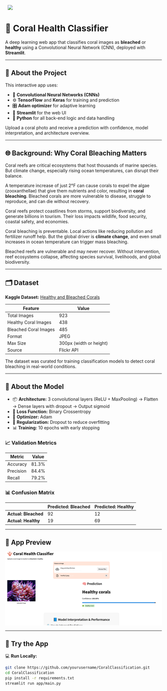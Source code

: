 &nbsp;&nbsp;<img src="[https://media4.giphy.com/media/v1.Y2lkPTc5MGI3NjExdWN5NnAyOHo1NTVrbzgyOXE1YTRlczJwa3h1OHE3eW1maG93MTFqeCZlcD12MV9pbnRlcm5hbF9naWZfYnlfaWQmY3Q9Zw/84tJDt3AmqvKg6MGWu/giphy.gif](https://www.thiings.co/_next/image?url=https%3A%2F%2Flftz25oez4aqbxpq.public.blob.vercel-storage.com%2Fimage-U8mhT6gzngEVbkP6EAZfbx0wT1zfMl.png&w=2048&q=75)" width="60"> 
# 🪸 Coral Health Classifier 

A deep learning web app that classifies coral images as **bleached** or **healthy** using a Convolutional Neural Network (CNN), deployed with **Streamlit**.

---

## 🌊 About the Project

This interactive app uses:
- 🧠 **Convolutional Neural Networks (CNNs)**
- ⚙️ **TensorFlow** and **Keras** for training and prediction
- 🎛️ **Adam optimizer** for adaptive learning
- 🎨 **Streamlit** for the web UI
- 🐍 **Python** for all back-end logic and data handling

Upload a coral photo and receive a prediction with confidence, model interpretation, and architecture overview.

---

## 🌐 Background: Why Coral Bleaching Matters

Coral reefs are critical ecosystems that host thousands of marine species. But climate change, especially rising ocean temperatures, can disrupt their balance.

A temperature increase of just 2°F can cause corals to expel the algae (zooxanthellae) that give them nutrients and color, resulting in **coral bleaching**. Bleached corals are more vulnerable to disease, struggle to reproduce, and can die without recovery.

Coral reefs protect coastlines from storms, support biodiversity, and generate billions in tourism. Their loss impacts wildlife, food security, coastal safety, and economies.  

Coral bleaching is preventable. Local actions like reducing pollution and fertilizer runoff help. But the global driver is **climate change**, and even small increases in ocean temperature can trigger mass bleaching.

Bleached reefs are vulnerable and may never recover. Without intervention, reef ecosystems collapse, affecting species survival, livelihoods, and global biodiversity.

---

## 🗂️ Dataset

**Kaggle Dataset:** [Healthy and Bleached Corals](https://www.kaggle.com/datasets/vencerlanz09/healthy-and-bleached-corals-image-classification?select=healthy_corals)

| Feature              | Value                         |
|----------------------|-------------------------------|
| Total Images         | 923                            |
| Healthy Coral Images | 438                            |
| Bleached Coral Images| 485                            |
| Format               | JPEG                           |
| Max Size             | 300px (width or height)        |
| Source               | Flickr API                     |

The dataset was curated for training classification models to detect coral bleaching in real-world conditions.

---

## 🧠 About the Model

- 📦 **Architecture:** 3 convolutional layers (ReLU + MaxPooling) → Flatten → Dense layers with dropout → Output sigmoid
- 🔧 **Loss Function:** Binary Crossentropy  
- 🧪 **Optimizer:** Adam  
- 🔄 **Regularization:** Dropout to reduce overfitting  
- 📊 **Training:** 10 epochs with early stopping

### 📈 Validation Metrics
| Metric     | Value   |
|------------|---------|
| Accuracy   | 81.3%   |
| Precision  | 84.4%   |
| Recall     | 79.2%   |

### 📊 Confusion Matrix

|                       | Predicted: Bleached | Predicted: Healthy |
|-----------------------|---------------------|---------------------|
| **Actual: Bleached**  | 92                  | 12                  |
| **Actual: Healthy**   | 19                  | 69                  |

---

## 📱 App Preview

<img src="Assets/preview.png" width="700"/>

---

## 🚀 Try the App
💻 **Run Locally:**

```bash
git clone https://github.com/yourusername/CoralClassification.git
cd CoralClassification
pip install -r requirements.txt
streamlit run app/main.py
